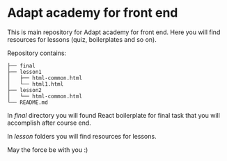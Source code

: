 # Adapt academy for front end

This is main repository for Adapt academy for front end. Here you will find resources for lessons (quiz, boilerplates and so on).

Repository contains:

```
├── final
├── lesson1
│   ├── html-common.html
│   └── html1.html
├── lesson2
│   └── html-common.html
└── README.md
```

In *final* directory you will found React boilerplate for final task that you will accomplish after course end.

In *lesson* folders you will find resources for lessons.

May the force be with you :)



